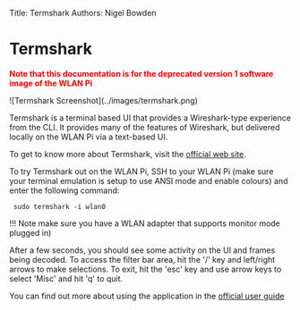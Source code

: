 Title: Termshark
Authors: Nigel Bowden

# Termshark

**<span style="color:red">Note that this documentation is for the deprecated version 1 software image of the WLAN Pi</span>**
<div style="float: center;">
![Termshark Screenshot](../images/termshark.png)
</div>


Termshark is a terminal based UI that provides a Wireshark-type experience from the CLI. It provides many of the features of Wireshark, but delivered locally on the WLAN Pi via a text-based UI.

To get to know more about Termshark, visit the [official web site][termshark_web_site].

To try Termshark out on the WLAN Pi, SSH to your WLAN Pi (make sure your terminal emulation is setup to use ANSI mode and enable colours) and enter the following command:

```
 sudo termshark -i wlan0
```
!!! Note
    make sure you have a WLAN adapter that supports monitor mode plugged in)

After a few seconds, you should see some activity on the UI and frames being decoded. To access the filter bar area, hit the '/' key and left/right arrows to make selections. To exit, hit the 'esc' key and use arrow keys to select 'Misc' and hit 'q' to quit.

You can find out more about using the application in the [official user guide][termshark_user_guide]

<!-- Link list -->
[termshark_web_site]: https://termshark.io/
[termshark_user_guide]: https://github.com/gcla/termshark/blob/master/docs/UserGuide.md

